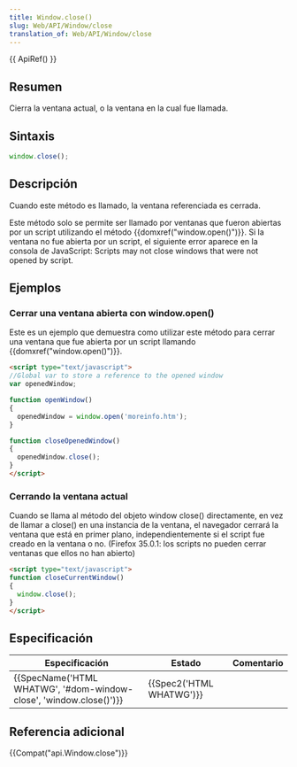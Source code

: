 ```yaml
---
title: Window.close()
slug: Web/API/Window/close
translation_of: Web/API/Window/close
---
```


{{ ApiRef() }}

## Resumen

Cierra la ventana actual, o la ventana en la cual fue llamada.

## Sintaxis

```js
window.close();
```

## Descripción

Cuando este método es llamado, la ventana referenciada es cerrada.

Este método solo se permite ser llamado por ventanas que fueron abiertas por un script utilizando el método {{domxref("window.open()")}}. Si la ventana no fue abierta por un script, el siguiente error aparece en la consola de JavaScript: Scripts may not close windows that were not opened by script.

## Ejemplos

### Cerrar una ventana abierta con window\.open()

Este es un ejemplo que demuestra como utilizar este método para cerrar una ventana que fue abierta por un script llamando {{domxref("window.open()")}}.

```html
<script type="text/javascript">
//Global var to store a reference to the opened window
var openedWindow;

function openWindow()
{
  openedWindow = window.open('moreinfo.htm');
}

function closeOpenedWindow()
{
  openedWindow.close();
}
</script>
```

### Cerrando la ventana actual

Cuando se llama al método del objeto window close() directamente, en vez de llamar a close() en una instancia de la ventana, el navegador cerrará la ventana que está en primer plano, independientemente si el script fue creado en la ventana o no. (Firefox 35.0.1: los scripts no pueden cerrar ventanas que ellos no han abierto)

```html
<script type="text/javascript">
function closeCurrentWindow()
{
  window.close();
}
</script>
```

## Especificación

| Especificación                                                                           | Estado                           | Comentario |
| ---------------------------------------------------------------------------------------- | -------------------------------- | ---------- |
| {{SpecName('HTML WHATWG', '#dom-window-close', 'window.close()')}} | {{Spec2('HTML WHATWG')}} |            |

## Referencia adicional

{{Compat("api.Window.close")}}
